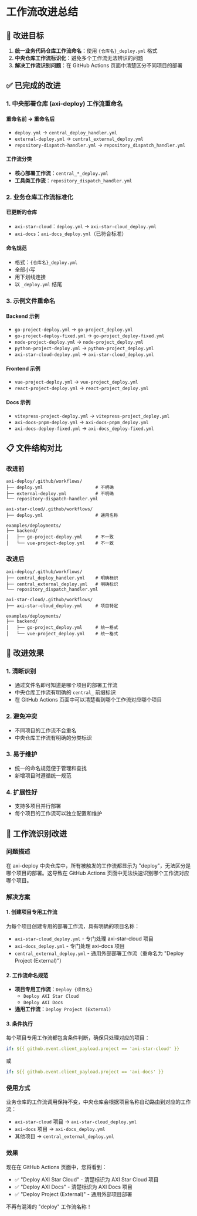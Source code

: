 # 工作流改进总结

## 🎯 改进目标

1. **统一业务代码仓库工作流命名**：使用 `{仓库名}_deploy.yml` 格式
2. **中央仓库工作流标识化**：避免多个工作流无法辨识的问题
3. **解决工作流识别问题**：在 GitHub Actions 页面中清楚区分不同项目的部署

## ✅ 已完成的改进

### 1. 中央部署仓库 (axi-deploy) 工作流重命名

#### 重命名前 → 重命名后
- `deploy.yml` → `central_deploy_handler.yml`
- `external-deploy.yml` → `central_external_deploy.yml`
- `repository-dispatch-handler.yml` → `repository_dispatch_handler.yml`

#### 工作流分类
- **核心部署工作流**：`central_*_deploy.yml`
- **工具类工作流**：`repository_dispatch_handler.yml`

### 2. 业务仓库工作流标准化

#### 已更新的仓库
- `axi-star-cloud`：`deploy.yml` → `axi-star-cloud_deploy.yml`
- `axi-docs`：`axi-docs_deploy.yml`（已符合标准）

#### 命名规范
- 格式：`{仓库名}_deploy.yml`
- 全部小写
- 用下划线连接
- 以 `_deploy.yml` 结尾

### 3. 示例文件重命名

#### Backend 示例
- `go-project-deploy.yml` → `go-project_deploy.yml`
- `go-project-deploy-fixed.yml` → `go-project_deploy-fixed.yml`
- `node-project-deploy.yml` → `node-project_deploy.yml`
- `python-project-deploy.yml` → `python-project_deploy.yml`
- `axi-star-cloud-deploy.yml` → `axi-star-cloud_deploy.yml`

#### Frontend 示例
- `vue-project-deploy.yml` → `vue-project_deploy.yml`
- `react-project-deploy.yml` → `react-project_deploy.yml`

#### Docs 示例
- `vitepress-project-deploy.yml` → `vitepress-project_deploy.yml`
- `axi-docs-pnpm-deploy.yml` → `axi-docs-pnpm_deploy.yml`
- `axi-docs-deploy-fixed.yml` → `axi-docs_deploy-fixed.yml`

## 📋 文件结构对比

### 改进前
```
axi-deploy/.github/workflows/
├── deploy.yml                    # 不明确
├── external-deploy.yml           # 不明确
└── repository-dispatch-handler.yml

axi-star-cloud/.github/workflows/
├── deploy.yml                    # 通用名称

examples/deployments/
├── backend/
│   ├── go-project-deploy.yml     # 不一致
│   └── vue-project-deploy.yml    # 不一致
```

### 改进后
```
axi-deploy/.github/workflows/
├── central_deploy_handler.yml    # 明确标识
├── central_external_deploy.yml   # 明确标识
└── repository_dispatch_handler.yml

axi-star-cloud/.github/workflows/
├── axi-star-cloud_deploy.yml     # 项目特定

examples/deployments/
├── backend/
│   ├── go-project_deploy.yml     # 统一格式
│   └── vue-project_deploy.yml    # 统一格式
```

## 🎉 改进效果

### 1. 清晰识别
- 通过文件名即可知道是哪个项目的部署工作流
- 中央仓库工作流有明确的 `central_` 前缀标识
- 在 GitHub Actions 页面中可以清楚看到哪个工作流对应哪个项目

### 2. 避免冲突
- 不同项目的工作流不会重名
- 中央仓库工作流有明确的分类标识

### 3. 易于维护
- 统一的命名规范便于管理和查找
- 新增项目时遵循统一规范

### 4. 扩展性好
- 支持多项目并行部署
- 每个项目的工作流可以独立配置和维护

## 🔧 工作流识别改进

### 问题描述
在 axi-deploy 中央仓库中，所有被触发的工作流都显示为 "deploy"，无法区分是哪个项目的部署。这导致在 GitHub Actions 页面中无法快速识别哪个工作流对应哪个项目。

### 解决方案

#### 1. 创建项目专用工作流
为每个项目创建专用的部署工作流，具有明确的项目名称：

- `axi-star-cloud_deploy.yml` - 专门处理 axi-star-cloud 项目
- `axi-docs_deploy.yml` - 专门处理 axi-docs 项目
- `central_external_deploy.yml` - 通用外部部署工作流（重命名为 "Deploy Project (External)"）

#### 2. 工作流命名规范
- **项目专用工作流**：`Deploy {项目名}`
  - `Deploy AXI Star Cloud`
  - `Deploy AXI Docs`
- **通用工作流**：`Deploy Project (External)`

#### 3. 条件执行
每个项目专用工作流都包含条件判断，确保只处理对应的项目：

```yaml
if: ${{ github.event.client_payload.project == 'axi-star-cloud' }}
```

或

```yaml
if: ${{ github.event.client_payload.project == 'axi-docs' }}
```

### 使用方式
业务仓库的工作流调用保持不变，中央仓库会根据项目名称自动路由到对应的工作流：

- `axi-star-cloud` 项目 → `axi-star-cloud_deploy.yml`
- `axi-docs` 项目 → `axi-docs_deploy.yml`
- 其他项目 → `central_external_deploy.yml`

### 效果
现在在 GitHub Actions 页面中，您将看到：

- ✅ "Deploy AXI Star Cloud" - 清楚标识为 AXI Star Cloud 项目
- ✅ "Deploy AXI Docs" - 清楚标识为 AXI Docs 项目  
- ✅ "Deploy Project (External)" - 通用外部项目部署

不再有混淆的 "deploy" 工作流名称！ 